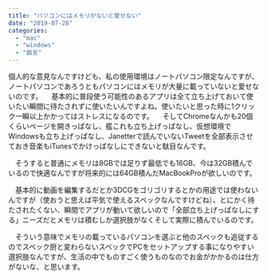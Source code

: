 ```yaml
---
title: "パソコンにはメモリがないと愛せない"
date: "2019-07-28"
categories: 
  - "mac"
  - "windows"
  - "戯言"
---
```


個人的な意見なんですけども、私の使用環境はノートパソコン限定なんですが、ノートパソコンであろうともパソコンにはメモリが大量に載っていないと愛せないのです。 　基本的に普段使う可能性のあるアプリは全て立ち上げておいて使いたい瞬間に待たされずに使いたいんですよね。使いたいと思った時に1クリック一瞬以上かかってはストレスになるのです。 　そしてChromeなんかも20個くらいページを開きっぱなし、艦これも立ち上げっぱなし、仮想環境でWindowsも立ち上げっぱなし、Janetterで読んでいないTweetを全部表示させておき音楽もiTunesでかけっぱなしにできないと駄目なんです。

　そうすると普通にメモリは8GBでは足りず最低でも16GB、今は32GB積んでいるので快適なんですが将来的には64GB積んだMacBookProが欲しいのです。

　基本的に動画を編集するだとか3DCGをゴリゴリするとかの用途では使わないんですが（使おうと思えば平気で使えるスペックなんですけどね）、とにかく待たされたくない、瞬間でアプリが動いて欲しいので「全部立ち上げっぱなしにする」ニーズだとメモリは積むしか選択肢がなくそして実際に積んでいるのです。

　そういう意味でメモリの載っているパソコンを選ぶと他のスペックも追従するのでスペック厨と変わらないスペックでPCをセットアップする事になりやすい選択肢なんですが、生活の中でものすごく使うものなのでお金がかかるのは仕方がないな、と思います。
